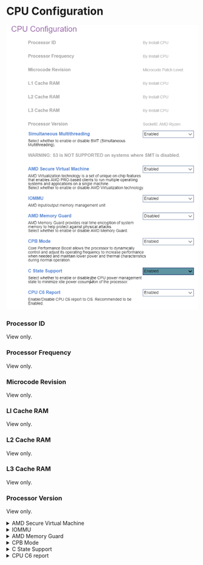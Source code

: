 # CPU Configuration #

![](./img/amd_cpuconfiguration.png)

### Processor ID ###

View only.

### Processor Frequency ###

View only.

### Microcode Revision ###

View only.

### Ll Cache RAM ###

View only.

### L2 Cache RAM ###

View only.

### L3 Cache RAM ###

View only.

### Processor Version ###

View only.

<details><summary>AMD Secure Virtual Machine</summary>

Whether to enable AMD Virtualization Technology.

?> AMD Virtualization Technology on-chip features enable AMD PRO-based clients to run multiple operating systems and applications on a single machine.

Options:

1.  **Enabled** - Default.
2.  Disabled.

| WMI Setting name | Values | SVP or SMP Req'd | AMD/Intel |
|:---|:---|:---|:---|
| AMDSecureVirtualMachine | Disable, Enable | yes | AMD |

</details>

<details><summary>IOMMU</summary>

AMD input/output memory management unit.

Options:

1. Enabled
1. Disabled
1. **Auto** - Default.

| WMI Setting name | Values | SVP or SMP Req'd | AMD/Intel |
|:---|:---|:---|:---|
| IOMMU | Disable,Enable | yes | AMD |

</details>

<details><summary>AMD Memory Guard</summary>

<!-- TODO: confirm this -->

?> AMD Memory Guard provides real time encryption to system memory to help protect against physical attacks.


Options:

1.  **Disabled** - Default.
2.  Enabled.

| WMI Setting name | Values | SVP or SMP Req'd | AMD/Intel |
|:---|:---|:---|:---|
| AMDMemoryGuard | Disable, Enable | yes | AMD |

</details>

<details><summary>CPB Mode</summary>

?> Core Performance Boost (CPB) allows the processor to dynamically control and adjust its operating frequency to increase performance when needed and maintain lower power and thermal characteristics during normal operation.

Options:

1.  **Disabled** - Default.
2.  Enabled.

| WMI Setting name | Values | SVP or SMP Req'd | AMD/Intel |
|:---|:---|:---|:---|
| CPBMode | Disable, Enable | yes | AMD |

</details>

<details><summary>C State Support</summary>

Whether to enable CPU power management state to minimize idle power consumption of the processor.

Options:

1.  **Enabled** - Default.
2.  Disabled.

| WMI Setting name | Values | SVP or SMP Req'd | AMD/Intel |
|:---|:---|:---|:---|
| CStateSupport | Disable,Enable | yes | AMD |

</details>

<details><summary>CPU C6 report</summary>

Whether to enable CPU C6 report to OS.

!> Recommended to be Enabled.

Options:

1.  **Enabled** - Default.
2.  Disabled.

| WMI Setting name | Values | SVP or SMP Req'd | AMD/Intel |
|:---|:---|:---|:---|
| CPUC6Report | Disable, Enable | yes | AMD |

</details>

